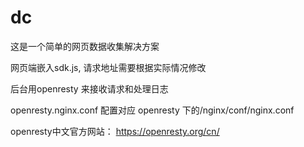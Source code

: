 # dc
这是一个简单的网页数据收集解决方案

网页端嵌入sdk.js, 请求地址需要根据实际情况修改

后台用openresty 来接收请求和处理日志

openresty.nginx.conf 配置对应 openresty 下的/nginx/conf/nginx.conf

openresty中文官方网站：
https://openresty.org/cn/
